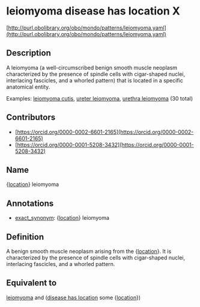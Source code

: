 # leiomyoma disease has location X 

[http://purl.obolibrary.org/obo/mondo/patterns/leiomyoma.yaml](http://purl.obolibrary.org/obo/mondo/patterns/leiomyoma.yaml)
## Description 

A leiomyoma (a well-circumscribed benign smooth muscle neoplasm characterized by the presence of spindle cells with cigar-shaped nuclei, interlacing fascicles, and a whorled pattern) that is located in a specific anatomical entity.

Examples: [leiomyoma cutis](http://purl.obolibrary.org/obo/MONDO_0003291), [ureter leiomyoma](http://purl.obolibrary.org/obo/MONDO_0001399), [urethra leiomyoma](http://purl.obolibrary.org/obo/MONDO_0002222) (30 total)
## Contributors 
* [https://orcid.org/0000-0002-6601-2165](https://orcid.org/0000-0002-6601-2165) 
* [https://orcid.org/0000-0001-5208-3432](https://orcid.org/0000-0001-5208-3432) 
## Name 

{[location](http://purl.obolibrary.org/obo/UBERON_0001062)} leiomyoma

## Annotations 

* [exact_synonym](http://www.geneontology.org/formats/oboInOwl#hasExactSynonym): {[location](http://purl.obolibrary.org/obo/UBERON_0001062)} leiomyoma

## Definition 

A benign smooth muscle neoplasm arising from the {[location](http://purl.obolibrary.org/obo/UBERON_0001062)}. It is characterized by the presence of spindle cells with cigar-shaped nuclei, interlacing fascicles, and a whorled pattern.

## Equivalent to 

[leiomyoma](http://purl.obolibrary.org/obo/MONDO_0001572) and ([disease has location](http://purl.obolibrary.org/obo/RO_0004026) some {[location](http://purl.obolibrary.org/obo/UBERON_0001062)})

